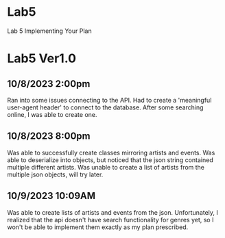 # Lab5
Lab 5 Implementing Your Plan

# Lab5 Ver1.0
## 10/8/2023 2:00pm
Ran into some issues connecting to the API. Had to create a 'meaningful user-agent header' to connect to the database. After some searching online,
I was able to create one.
## 10/8/2023 8:00pm
Was able to successfully create classes mirroring artists and events. Was able to deserialize into objects, but noticed that the json string contained multiple 
different artists. Was unable to create a list of artists from the multiple json objects, will try later.
## 10/9/2023 10:09AM
Was able to create lists of artists and events from the json. Unfortunately, I realized that the api doesn't have search functionality for genres yet, so I won't be able to implement them exactly as my plan prescribed.
